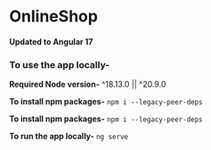 # OnlineShop

#### Updated to Angular 17

### To use the app locally-

**Required Node version-**
^18.13.0 || ^20.9.0

**To install npm packages-**
`npm i --legacy-peer-deps`

**To install npm packages-**
`npm i --legacy-peer-deps`

**To run the app locally-**
`ng serve`


